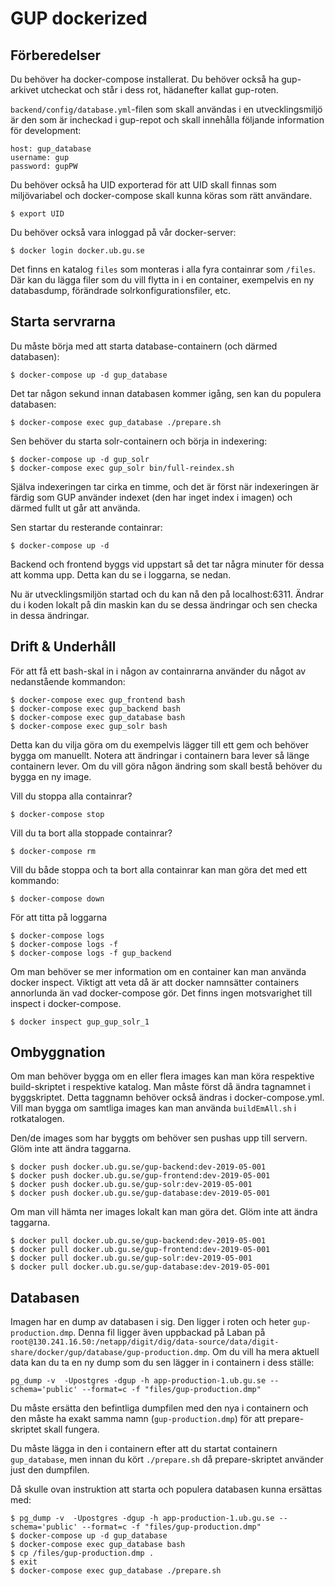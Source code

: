 # GUP dockerized #

## Förberedelser ##
Du behöver ha docker-compose installerat. Du behöver också ha gup-arkivet utcheckat och står i dess rot, hädanefter kallat gup-roten.

```backend/config/database.yml```-filen som skall användas i en utvecklingsmiljö är den som är incheckad i gup-repot och skall innehålla följande information för development:
```
host: gup_database
username: gup
password: gupPW
```

Du behöver också ha UID exporterad för att UID skall finnas som miljövariabel och docker-compose skall kunna köras som rätt användare.
```
$ export UID
```

Du behöver också vara inloggad på vår docker-server:
```
$ docker login docker.ub.gu.se
```

Det finns en katalog ```files``` som monteras i alla fyra containrar som ```/files```. Där kan du lägga filer som du vill flytta in i en container, exempelvis en ny databasdump, förändrade solrkonfigurationsfiler, etc.

## Starta servrarna ##
Du måste börja med att starta database-containern (och därmed databasen):
```
$ docker-compose up -d gup_database
```
Det tar någon sekund innan databasen kommer igång, sen kan du populera databasen:
```
$ docker-compose exec gup_database ./prepare.sh
```
Sen behöver du starta solr-containern och börja in indexering:
```
$ docker-compose up -d gup_solr
$ docker-compose exec gup_solr bin/full-reindex.sh
```
Själva indexeringen tar cirka en timme, och det är först när indexeringen är färdig som GUP använder indexet (den har inget index i imagen) och därmed fullt ut går att använda.

Sen startar du resterande containrar:
```
$ docker-compose up -d
```

Backend och frontend byggs vid uppstart så det tar några minuter för dessa att komma upp. Detta kan du se i loggarna, se nedan.

Nu är utvecklingsmiljön startad och du kan nå den på localhost:6311. Ändrar du i koden lokalt på din maskin kan du se dessa ändringar och sen checka in dessa ändringar.


## Drift & Underhåll ##
För att få ett bash-skal in i någon av containrarna använder du något av nedanstående kommandon:
```
$ docker-compose exec gup_frontend bash
$ docker-compose exec gup_backend bash
$ docker-compose exec gup_database bash
$ docker-compose exec gup_solr bash
```
Detta kan du vilja göra om du exempelvis lägger till ett gem och behöver bygga om manuellt. Notera att ändringar i containern bara lever så länge containern lever. Om du vill göra någon ändring som skall bestå behöver du bygga en ny image.


Vill du stoppa alla containrar?
```
$ docker-compose stop
```

Vill du ta bort alla stoppade containrar?
```
$ docker-compose rm
```

Vill du både stoppa och ta bort alla containrar kan man göra det med ett kommando:
```
$ docker-compose down
```

För att titta på loggarna
```
$ docker-compose logs
$ docker-compose logs -f
$ docker-compose logs -f gup_backend
```

Om man behöver se mer information om en container kan man använda docker inspect. Viktigt att veta då är att docker namnsätter containers annorlunda än vad docker-compose gör. Det finns ingen motsvarighet till inspect i docker-compose.
```
$ docker inspect gup_gup_solr_1
```


## Ombyggnation ##
Om man behöver bygga om en eller flera images kan man köra respektive build-skriptet i respektive katalog. Man måste först då ändra tagnamnet i byggskriptet. Detta taggnamn behöver också ändras i docker-compose.yml. Vill man bygga om samtliga images kan man använda <code>buildEmAll.sh</code> i rotkatalogen.

Den/de images som har byggts om behöver sen pushas upp till servern. Glöm inte att ändra taggarna.
```
$ docker push docker.ub.gu.se/gup-backend:dev-2019-05-001
$ docker push docker.ub.gu.se/gup-frontend:dev-2019-05-001
$ docker push docker.ub.gu.se/gup-solr:dev-2019-05-001
$ docker push docker.ub.gu.se/gup-database:dev-2019-05-001
```

Om man vill hämta ner images lokalt kan man göra det. Glöm inte att ändra taggarna.
```
$ docker pull docker.ub.gu.se/gup-backend:dev-2019-05-001
$ docker pull docker.ub.gu.se/gup-frontend:dev-2019-05-001
$ docker pull docker.ub.gu.se/gup-solr:dev-2019-05-001
$ docker pull docker.ub.gu.se/gup-database:dev-2019-05-001
```

## Databasen ##
Imagen har en dump av databasen i sig. Den ligger i roten och heter ```gup-production.dmp```. Denna fil ligger även uppbackad på Laban på ```root@130.241.16.50:/netapp/digit/dig/data-source/data/digit-share/docker/gup/database/gup-production.dmp```. Om du vill ha mera aktuell data kan du ta en ny dump som du sen lägger in i containern i dess ställe:
```
pg_dump -v  -Upostgres -dgup -h app-production-1.ub.gu.se --schema='public' --format=c -f "files/gup-production.dmp"
```
Du måste ersätta den befintliga dumpfilen med den nya i containern och den måste ha exakt samma namn (<code>gup-production.dmp</code>) för att prepare-skriptet skall fungera. 

Du måste lägga in den i containern efter att du startat containern ```gup_database```, men innan du kört ```./prepare.sh``` då prepare-skriptet använder just den dumpfilen.

Då skulle ovan instruktion att starta och populera databasen kunna ersättas med:
```
$ pg_dump -v  -Upostgres -dgup -h app-production-1.ub.gu.se --schema='public' --format=c -f "files/gup-production.dmp"
$ docker-compose up -d gup_database
$ docker-compose exec gup_database bash
$ cp /files/gup-production.dmp .
$ exit
$ docker-compose exec gup_database ./prepare.sh
```